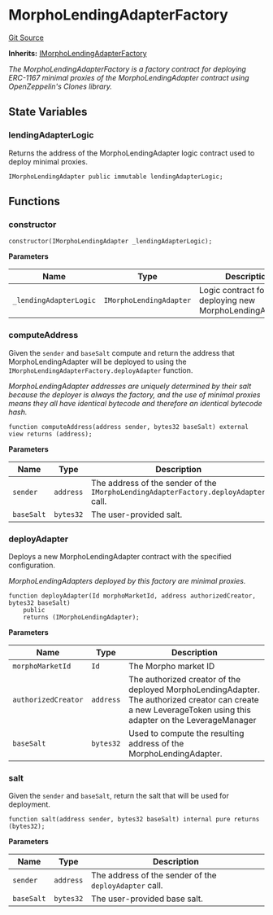 # MorphoLendingAdapterFactory
[Git Source](https://github.com/seamless-protocol/ilm-v2/blob/c66c8e188b984325bffdd199b88ca303e9f58b11/src/lending/MorphoLendingAdapterFactory.sol)

**Inherits:**
[IMorphoLendingAdapterFactory](/src/interfaces/IMorphoLendingAdapterFactory.sol/interface.IMorphoLendingAdapterFactory.md)

*The MorphoLendingAdapterFactory is a factory contract for deploying ERC-1167 minimal proxies of the
MorphoLendingAdapter contract using OpenZeppelin's Clones library.*


## State Variables
### lendingAdapterLogic
Returns the address of the MorphoLendingAdapter logic contract used to deploy minimal proxies.


```solidity
IMorphoLendingAdapter public immutable lendingAdapterLogic;
```


## Functions
### constructor


```solidity
constructor(IMorphoLendingAdapter _lendingAdapterLogic);
```
**Parameters**

|Name|Type|Description|
|----|----|-----------|
|`_lendingAdapterLogic`|`IMorphoLendingAdapter`|Logic contract for deploying new MorphoLendingAdapters.|


### computeAddress

Given the `sender` and `baseSalt` compute and return the address that MorphoLendingAdapter will be deployed to
using the `IMorphoLendingAdapterFactory.deployAdapter` function.

*MorphoLendingAdapter addresses are uniquely determined by their salt because the deployer is always the factory,
and the use of minimal proxies means they all have identical bytecode and therefore an identical bytecode hash.*


```solidity
function computeAddress(address sender, bytes32 baseSalt) external view returns (address);
```
**Parameters**

|Name|Type|Description|
|----|----|-----------|
|`sender`|`address`|The address of the sender of the `IMorphoLendingAdapterFactory.deployAdapter` call.|
|`baseSalt`|`bytes32`|The user-provided salt.|


### deployAdapter

Deploys a new MorphoLendingAdapter contract with the specified configuration.

*MorphoLendingAdapters deployed by this factory are minimal proxies.*


```solidity
function deployAdapter(Id morphoMarketId, address authorizedCreator, bytes32 baseSalt)
    public
    returns (IMorphoLendingAdapter);
```
**Parameters**

|Name|Type|Description|
|----|----|-----------|
|`morphoMarketId`|`Id`|The Morpho market ID|
|`authorizedCreator`|`address`|The authorized creator of the deployed MorphoLendingAdapter. The authorized creator can create a new LeverageToken using this adapter on the LeverageManager|
|`baseSalt`|`bytes32`|Used to compute the resulting address of the MorphoLendingAdapter.|


### salt

Given the `sender` and `baseSalt`, return the salt that will be used for deployment.


```solidity
function salt(address sender, bytes32 baseSalt) internal pure returns (bytes32);
```
**Parameters**

|Name|Type|Description|
|----|----|-----------|
|`sender`|`address`|The address of the sender of the `deployAdapter` call.|
|`baseSalt`|`bytes32`|The user-provided base salt.|


